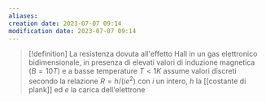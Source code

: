 ```yaml
---
aliases: 
creation date: 2023-07-07 09:14
modification date: 2023-07-07 09:14
---
```


> [!definition]
> La resistenza dovuta all'effetto Hall in un gas elettronico bidimensionale, in presenza di elevati valori di induzione magnetica $(B = 10 T)$ e a basse temperature $T < 1K$ assume valori discreti secondo la relazione $R = h / (i e^2)$ con $i$ un intero, $h$ la [[costante di plank]] ed $e$ la carica dell'elettrone

